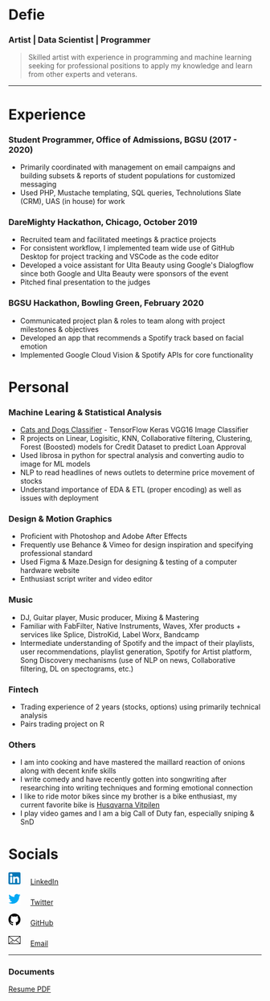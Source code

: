 # Defie
### Artist | Data Scientist | Programmer


> Skilled artist with experience in programming and machine learning seeking for professional positions to apply my knowledge and learn from other experts and veterans.

---


# Experience


### Student Programmer, Office of Admissions, BGSU (2017 - 2020)

* Primarily coordinated with management on email campaigns and building subsets & reports of student
populations for customized messaging
* Used PHP, Mustache templating, SQL queries, Technolutions Slate (CRM), UAS (in house) for work

### DareMighty Hackathon, Chicago, October 2019

* Recruited team and facilitated meetings & practice projects
* For consistent workflow, I implemented team wide use of GitHub Desktop for project tracking and VSCode as the code editor
* Developed a voice assistant for Ulta Beauty using Google's Dialogflow since
both Google and Ulta Beauty were sponsors of the event
* Pitched final presentation to the judges

### BGSU Hackathon, Bowling Green, February 2020

* Communicated project plan & roles to team along with project milestones & objectives
* Developed an app that recommends a Spotify track based on facial emotion
* Implemented Google Cloud Vision & Spotify APIs for core functionality


# Personal


### Machine Learing & Statistical Analysis

* [Cats and Dogs Classifier](https://github.com/dekaghub/Cats-and-Dogs-Classifier/blob/master/keras_catsndogs_classifier.ipynb) - TensorFlow Keras VGG16 Image Classifier
* R projects on Linear, Logisitic, KNN, Collaborative filtering, Clustering, Forest (Boosted) models for Credit Dataset to predict Loan Approval
* Used librosa in python for spectral analysis and converting audio to image for ML models
* NLP to read headlines of news outlets to determine price movement of stocks
* Understand importance of EDA & ETL (proper encoding) as well as issues with deployment

### Design & Motion Graphics

* Proficient with Photoshop and Adobe After Effects
* Frequently use Behance & Vimeo for design inspiration and specifying professional standard
* Used Figma & Maze.Design for designing & testing of a computer hardware website
* Enthusiast script writer and video editor

### Music
* DJ, Guitar player, Music producer, Mixing & Mastering
* Familiar with FabFilter, Native Instruments, Waves, Xfer products + services like Splice, DistroKid, Label Worx, Bandcamp
* Intermediate understanding of Spotify and the impact of their playlists, user recommendations, playlist generation, Spotify for Artist platform, Song Discovery mechanisms (use of NLP on news, Collaborative filtering, DL on spectograms, etc.)

### Fintech
* Trading experience of 2 years (stocks, options) using primarily technical analysis
* Pairs trading project on R

### Others
* I am into cooking and have mastered the maillard reaction of onions along with decent knife skills
* I write comedy and have recently gotten into songwriting after researching into writing techniques and forming emotional connection
* I like to ride motor bikes since my brother is a bike enthusiast, my current favorite bike is [Husqvarna Vitpilen](https://www.husqvarna-motorcycles.com/en-us/models/vitpilen/vitpilen-401-2020.html)
* I play video games and I am a big Call of Duty fan, especially sniping & SnD


# Socials
![](./images/linkedin.png) &nbsp; &nbsp; [LinkedIn](https://www.linkedin.com/in/deka69/)

![](./images/twitter.png) &nbsp; &nbsp; [Twitter](https://twitter.com/ddefiee)

![](./images/github-logo.png) &nbsp; &nbsp; [GitHub](https://github.com/dekaghub)

![](./images/mail.png) &nbsp; &nbsp; [Email](mailto:deviedefie@gmail.com)


***

### Documents

[Resume PDF](./assets/Resume_General.pdf)

